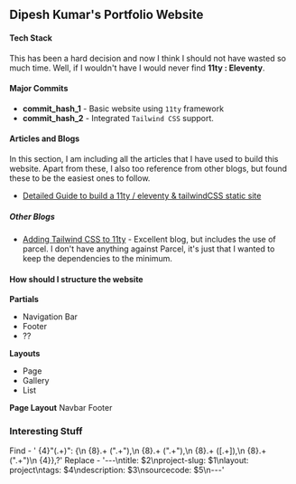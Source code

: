 ## Dipesh Kumar's Portfolio Website

#### Tech Stack

This has been a hard decision and now I think I should not have wasted so much time. Well, if I wouldn't have I would never find **11ty : Eleventy**.

#### Major Commits

- __commit_hash_1__ - Basic website using `11ty` framework
- __commit_hash_2__ - Integrated `Tailwind CSS` support.

#### Articles and Blogs 
In this section, I am including all the articles that I have used to build this website. Apart from these, I also too reference from other blogs, but found these to be the easiest ones to follow.

- [Detailed Guide to build a 11ty / eleventy & tailwindCSS static site](https://5balloons.info/guide-tailwindcss-eleventy-static-site/)


##### Other Blogs

- [Adding Tailwind CSS to 11ty](https://hiltonmeyer.com/articles/add-tailwind-11ty.html) - Excellent blog, but includes the use of parcel. I don't have anything against Parcel, it's just that I wanted to keep the dependencies to the minimum.

#### How should I structure the website

**Partials**
- Navigation Bar
- Footer
- ??

**Layouts**
- Page
- Gallery
- List


**Page Layout**
    Navbar
    <content>
    Footer


### Interesting Stuff

 Find - ' {4}"(.+)": \{\n {8}.+ (".+"),\n {8}.+ (".+"),\n {8}.+ (\[.+\]),\n {8}.+ (".+")\n {4}\},?'
    Replace - '---\ntitle: $2\nproject-slug: $1\nlayout: project\ntags: $4\ndescription: $3\nsourcecode: $5\n---'

